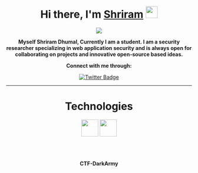 <h1 align="center">Hi there, I'm <a href="https://twitter.com/Shriram2476" target="_blank">Shriram</a> <img
src="https://tenor.com/view/cat-computer-typing-fast-gif-5368357" height="32" /></h1> 
<div align="center">
  <img src="https://storage.googleapis.com/gweb-uniblog-publish-prod/original_images/Dino_non-birthday_version.gif">
  <div align="center">
  <p><b>Myself Shriram Dhumal, Currently I am a student. I am a security researcher specializing in web application security and is always open for collaborating on projects and innovative open-source based ideas.</p></b>
  
  <p><b>Connect with me through:</b></p>
  
[![Twitter Badge](https://img.shields.io/badge/-Shriram-blue?style=flat-square&logo=twitter&logoColor=white&link=https://twitter.com/Shriram2476)](https://twitter.com/Shriram2476)


<hr>

<h1>Technologies</h1>

<img height="46" src="https://startertutorials.com/ajwt/examples/2014/html/html.jpg">
<img height="46" src="https://venturebeat.com/wp-content/uploads/2018/09/python3.jpg?resize=1200%2C600&strip=all">


<br><br>
  
 <p><b>CTF-DarkArmy</p></b>
 
